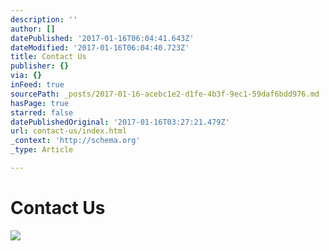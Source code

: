 ```yaml
---
description: ''
author: []
datePublished: '2017-01-16T06:04:41.643Z'
dateModified: '2017-01-16T06:04:40.723Z'
title: Contact Us
publisher: {}
via: {}
inFeed: true
sourcePath: _posts/2017-01-16-acebc1e2-d1fe-4b3f-9ec1-59daf6bdd976.md
hasPage: true
starred: false
datePublishedOriginal: '2017-01-16T03:27:21.479Z'
url: contact-us/index.html
_context: 'http://schema.org'
_type: Article

---
```

# **Contact Us**
![](https://the-grid-user-content.s3-us-west-2.amazonaws.com/bf9cee81-27a4-4099-b907-995bbfc342a9.jpg)
